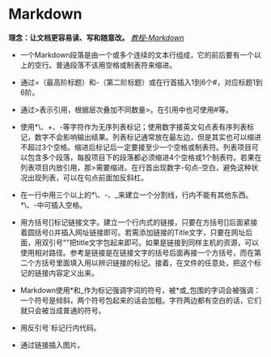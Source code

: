 # Markdown
**理念：让文档更容易读、写和随意改。** *[教程-Markdown](http://www.markdown.cn/#overview)*
* 一个Markdown段落是由一个或多个连续的文本行组成，它的前后要有一个以上的空行。普通段落不该用空格或制表符来缩进。

* 通过=（最高阶标题）和-（第二阶标题）或在行首插入1到6个#，对应标题1到6阶。

* 通过>表示引用，根据层次叠加不同数量>。在引用中也可使用#等。

* 使用*\、+、-等字符作为无序列表标记；使用数字接英文句点表有序列表标记，数字不会影响输出结果。列表标记通常放在最左边，但是其实也可以缩进不超过3个空格。缩进后标记后一定要接至少一个空格或制表符。列表项目可以包含多个段落，每股项目下的段落都必须缩进4个空格或1个制表符。若果在列表项目内放引用，那>需要缩进。在行首出现数字-句点-空白，避免这种状况出现列表，可以在句点前面加反斜杠。

*  在一行中用三个以上的*\、-、_来建立一个分割线，行内不能有其他东西。*\、-中可插入空格。

* 用方括号\[]标记链接文字。建立一个行内式的链接，只要在方括号\[]后面紧接着圆括号()并插入网址链接即可。若需添加链接的Title文字，只要在网址后面，用双引号""把title文字包起来即可。如果是链接到同样主机的资源，可以使用相对路径。参考是链接是在链接文字的括号后面再接一个方括号，而在第二个方括号里面填入用以辨识链接的标记。接着，在文件的任意处，把这个标记的链接内容定义出来。

* Markdown使用\*和_作为标记强调字词的符号，被\*或_包围的字词会被强调：一个符号是倾斜，两个符号包起来的话会加粗。字符两边都有空白的话，它们就只会被当成普通的符号。

* 用反引号\`标记行内代码。

* 通过链接插入图片。
